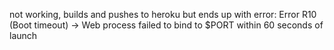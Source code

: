 
not working, builds and pushes to heroku but ends up with error:
Error R10 (Boot timeout) -> Web process failed to bind to $PORT within 60 seconds of launch
